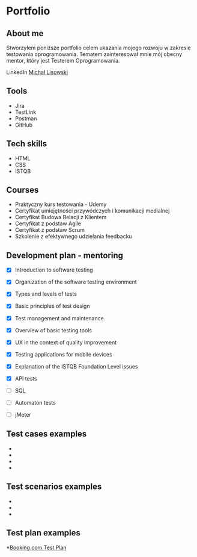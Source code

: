 # Portfolio
## About me
Stworzyłem poniższe portfolio celem ukazania mojego rozwoju w zakresie testowania oprogramowania. Tematem zainteresował mnie mój obecny mentor, który jest Testerem Oprogramowania. 


LinkedIn [Michał Lisowski](http://https://pl.linkedin.com/in/mlisowski1)

## Tools
* Jira
* TestLink
* Postman
* GitHub

## Tech skills
* HTML
* CSS
* ISTQB

## Courses
* Praktyczny kurs testowania - Udemy
* Certyfikat umiejętności przywódczych i komunikacji medialnej 
* Certyfikat Budowa Relacji z Klientem 
* Certyfikat z podstaw Agile 
* Certyfikat z podstaw Scrum 
* Szkolenie z efektywnego udzielania feedbacku

## Development plan - mentoring
- [x] Introduction to software testing
- [x] Organization of the software testing environment
- [x] Types and levels of tests
- [x] Basic principles of test design
- [x] Test management and maintenance
- [x] Overview of basic testing tools
- [x] UX in the context of quality improvement
- [x] Testing applications for mobile devices
- [x] Explanation of the ISTQB Foundation Level issues
- [x] API tests
- [ ] SQL
- [ ] Automaton tests
- [ ] jMeter 


## Test cases examples
*
*
*
*

## Test scenarios examples
*
*
*

## Test plan examples
*[Booking.com Test Plan]([http://https://pl.linkedin.com/in/mlisowski1](https://drive.google.com/drive/u/2/folders/1uVEyA0cqHjxoVLdUPwp4-4YwmGDxtOEQ))










